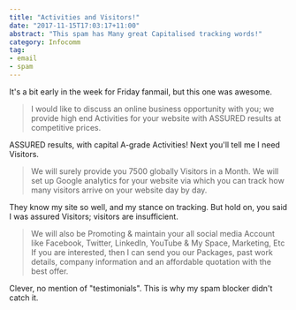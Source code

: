 ```yaml
---
title: "Activities and Visitors!"
date: "2017-11-15T17:03:17+11:00"
abstract: "This spam has Many great Capitalised tracking words!"
category: Infocomm
tag:
- email
- spam
---
```

It's a bit early in the week for Friday fanmail, but this one was awesome.

> I would like to discuss an online business opportunity with you; we provide high end Activities for your website with ASSURED results at competitive prices.

ASSURED results, with capital A-grade Activities! Next you'll tell me I need Visitors.
 
> We will surely provide you 7500 globally Visitors in a Month. We will set up Google analytics for your website via which you can track how many visitors arrive on your website day by day.

They know my site so well, and my stance on tracking. But hold on, you said I was assured Visitors; visitors are insufficient.
 
> We will also be Promoting & maintain your all social media Account like Facebook, Twitter, LinkedIn, YouTube & My Space, Marketing, Etc If you are interested, then I can send you our Packages, past work details, company information and an affordable quotation with the best offer.

Clever, no mention of "testimonials". This is why my spam blocker didn't catch it. 

